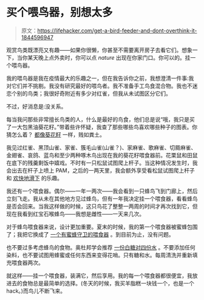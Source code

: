 # 买个喂鸟器，别想太多

> 原文：<https://lifehacker.com/get-a-bird-feeder-and-dont-overthink-it-1844596947>

观赏鸟类既漂亮又有趣——如果你很懒，你甚至不需要离开房子去看它们。想象一下，当你某天晚上点外卖时，你可以点 *nature* 出现在你家门口。你可以的。挂一个喂鸟器。



我的喂鸟器是我在疫情最大的乐趣之一，但在我告诉你之前，我想澄清一件事:我对它们并不挑剔。我没有研究最好的喂鸟者。我不准备手工鸟食混合物。我也不迷恋个别的鸟类；我很好奇附近有多少对红雀，但我从未试图区分它们。

不过，好消息是:没关系。

每当我问那些非常擅长鸟类的人，什么是最好的鸟食，他们总是说“哦，我只是买了一大包黑油葵花籽。”带着些许怀疑，我查了那些哪些鸟喜欢哪些种子的图表。你猜怎么着？ [都像葵花籽](http://specialtypet.com/Wild_Bird_Feeding_Charts.html) 一样，贱如粪土。

我见过红雀、黑顶山雀、家雀、簇毛山雀(山雀？)、家麻雀、歌麻雀、切屑麻雀、金翅雀、哀鸽、蓝鸟和至少两种啄木鸟出现在我的葵花籽喂食器前。花栗鼠和田鼠在底下的残羹剩饭中嬉戏。不时有一只松鼠试图爬上杆子。当这种情况发生时，我会出去在杆子上喷上 PAM，之后的一两天里，我会额外享受看松鼠试图爬上杆子和 [欢快地滑下](https://www.youtube.com/watch?v=Ymvrr6A0KWM) 的乐趣。

我还有一个喂食器。偶尔——一年一两次——我会看到一只蜂鸟飞到门廊上，然后立刻飞走。我从未在其他地方见过蜂鸟，但有一年我决定挂一个喂食器，看看蜂鸟是否会回来。当我这样做的时候，这只鸟花了整整一两周的时间才再次找到它，但现在我看到红宝石喉蜂鸟——我想是雌性——一天来几次。

对于蜂鸟喂食器来说，设计更加重要。夏末的时候，我的第一个喂食器被蜜蜂包围了；我把它换成了 [一个有蜜蜂守卫的喂食器](https://www.audubon.org/news/how-keep-your-hummingbird-feeder-free-pests) 。到目前为止，没有问题。

也不要过多考虑蜂鸟的食物。奥杜邦学会推荐 [一份白糖对四份水](https://www.audubon.org/news/hummingbird-feeding-faqs) 。不要添加任何染料，也不要试图用蜂蜜或任何东西来变得花哨。只有糖和水。每周清洗并重新填充喂食器两次。

就这样——挂一个喂食器，装满它，然后享用。我的每一个喂食器都很便宜，我放进去的食物总是最简单的选择。(冬天的时候，我买羊脂糕一块钱一个，也是一个 hack。)而鸟儿不断飞来。